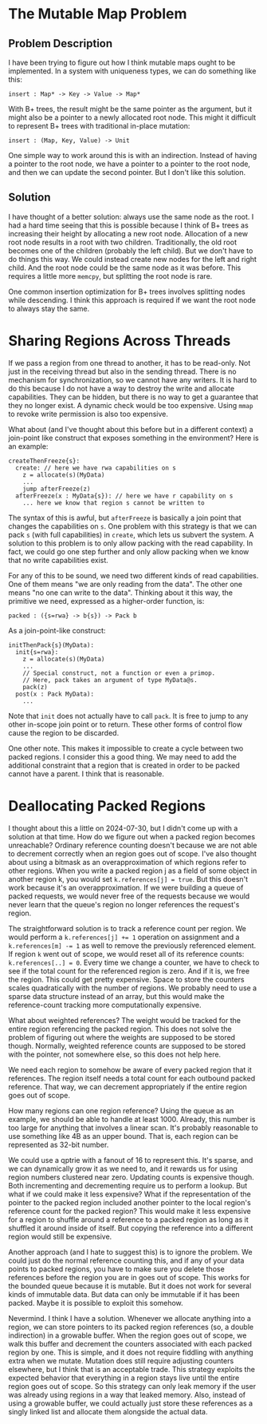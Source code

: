 # The Mutable Map Problem

## Problem Description

I have been trying to figure out how I think mutable maps ought to be
implemented. In a system with uniqueness types, we can do something
like this:

    insert : Map* -> Key -> Value -> Map*

With B+ trees, the result might be the same pointer as the argument,
but it might also be a pointer to a newly allocated root node. This
might it difficult to represent B+ trees with traditional in-place
mutation:

    insert : (Map, Key, Value) -> Unit

One simple way to work around this is with an indirection. Instead of
having a pointer to the root node, we have a pointer to a pointer to
the root node, and then we can update the second pointer. But I don't
like this solution.

## Solution

I have thought of a better solution: always use the same node as the
root. I had a hard time seeing that this is possible because I think
of B+ trees as increasing their height by allocating a new root node.
Allocation of a new root node results in a root with two children.
Traditionally, the old root becomes one of the children (probably
the left child). But we don't have to do things this way. We could
instead create new nodes for the left and right child. And the root
node could be the same node as it was before. This requires a little
more `memcpy`, but splitting the root node is rare.

One common insertion optimization for B+ trees involves splitting nodes
while descending. I think this approach is required if we want the
root node to always stay the same.

# Sharing Regions Across Threads

If we pass a region from one thread to another, it has to be read-only.
Not just in the receiving thread but also in the sending thread. There is
no mechanism for synchronization, so we cannot have any writers. It is
hard to do this because I do not have a way to destroy the write and
allocate capabilities. They can be hidden, but there is no way to get
a guarantee that they no longer exist. A dynamic check would be too
expensive. Using `mmap` to revoke write permission is also too expensive.

What about (and I've thought about this before but in a different context) 
a join-point like construct that exposes something in the environment?
Here is an example:

    createThenFreeze{s}:
      create: // here we have rwa capabilities on s
        z = allocate(s)(MyData)
        ...
        jump afterFreeze(z)
      afterFreeze(x : MyData{s}): // here we have r capability on s
        ... here we know that region s cannot be written to

The syntax of this is awful, but `afterFreeze` is basically a join point
that changes the capabilities on `s`. One problem with this strategy is
that we can pack `s` (with full capabilities) in `create`, which lets us
subvert the system. A solution to this problem is to only allow packing
with the read capability. In fact, we could go one step further and only
allow packing when we know that no write capabilities exist.

For any of this to be sound, we need two different kinds of read capabilities.
One of them means "we are only reading from the data". The other one means
"no one can write to the data". Thinking about it this way, the primitive
we need, expressed as a higher-order function, is:

    packed : ({s=rwa} -> b{s}) -> Pack b

As a join-point-like construct:

    initThenPack{s}(MyData):
      init{s=rwa}:
        z = allocate(s)(MyData)
        ...
        // Special construct, not a function or even a primop.
        // Here, pack takes an argument of type MyData@s.
        pack(z)
      post(x : Pack MyData):
        ...

Note that `init` does not actually have to call `pack`. It is free to jump
to any other in-scope join point or to return. These other forms of control
flow cause the region to be discarded.

One other note. This makes it impossible to create a cycle between two
packed regions. I consider this a good thing. We may need to add the
additional constraint that a region that is created in order to be
packed cannot have a parent. I think that is reasonable.

# Deallocating Packed Regions

I thought about this a little on 2024-07-30, but I didn't come up with
a solution at that time. How do we figure out when a packed region
becomes unreachable? Ordinary reference counting doesn't because we
are not able to decrement correctly when an region goes out of scope.
I've also thought about using a bitmask as an overapproximation of which
regions refer to other regions. When you write a packed region j as a field
of some object in another region k, you would set `k.references[j] = true`.
But this doesn't work because it's an overapproximation. If we were building
a queue of packed requests, we would never free of the requests because
we would never learn that the queue's region no longer references
the request's region.

The straightforward solution is to track a reference count per region.
We would perform a `k.references[j] += 1` operation on assignment
and a `k.references[m] -= 1` as well to remove the previously
referenced element. If region `k` went out of scope, we would reset all
of its reference counts: `k.references[..] = 0`. Every time we change
a counter, we have to check to see if the total count for the referenced
region is zero. And if it is, we free the region. This could get pretty
expensive. Space to store the counters scales quadratically with the number
of regions. We probably need to use a sparse data structure instead of
an array, but this would make the reference-count tracking more
computationally expensive.

What about weighted references? The weight would be tracked for the entire
region referencing the packed region. This does not solve the problem of
figuring out where the weights are supposed to be stored though. Normally,
weighted reference counts are supposed to be stored with the pointer,
not somewhere else, so this does not help here.

We need each region to somehow be aware of every packed region that it
references. The region itself needs a total count for each outbound
packed reference. That way, we can decrement appropriately if the entire
region goes out of scope.

How many regions can one region reference? Using the queue as an example,
we should be able to handle at least 1000. Already, this number is too
large for anything that involves a linear scan. It's probably reasonable
to use something like 4B as an upper bound. That is, each region can be
represented as 32-bit number.

We could use a qptrie with a fanout of 16 to represent this. It's sparse,
and we can dynamically grow it as we need to, and it rewards us for using
region numbers clustered near zero. Updating counts is expensive though.
Both incrementing and decrementing require us to perform a lookup. But
what if we could make it less expensive? What if the representation
of the pointer to the packed region included another pointer to the
local region's reference count for the packed region? This would make it
less expensive for a region to shuffle around a reference to a packed
region as long as it shuffled it around inside of itself. But copying
the reference into a different region would still be expensive.

Another approach (and I hate to suggest this) is to ignore the problem.
We could just do the normal reference counting this, and if any of
your data points to packed regions, you have to make sure you delete
those references before the region you are in goes out of scope.
This works for the bounded queue because it is mutable. But it does
not work for several kinds of immutable data. But data can only be
immutable if it has been packed. Maybe it is possible to exploit
this somehow.

Nevermind. I think I have a solution. Whenever we allocate anything
into a region, we can store pointers to its packed region references
(so, a double indirection) in a growable buffer. When the region
goes out of scope, we walk this buffer and decrement the counters
associated with each packed region by one. This is simple, and it
does not require fiddling with anything extra when we mutate.
Mutation does still require adjusting counters elsewhere, but
I think that is an acceptable trade. This strategy exploits the
expected behavior that everything in a region stays live until the
entire region goes out of scope. So this strategy can only leak memory
if the user was already using regions in a way that leaked memory.
Also, instead of using a growable buffer, we could actually just
store these references as a singly linked list and allocate them
alongside the actual data.






